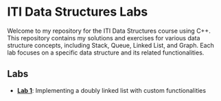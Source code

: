 # ITI Data Structures Labs

Welcome to my repository for the ITI Data Structures course using C++. This repository contains my solutions and exercises for various data structure concepts, including Stack, Queue, Linked List, and Graph. Each lab focuses on a specific data structure and its related functionalities.

## Labs

- **[Lab 1](lab1/README.md)**: Implementing a doubly linked list with custom functionalities
